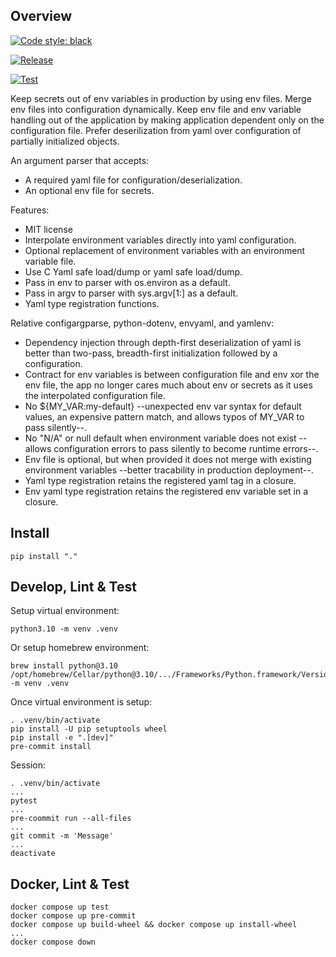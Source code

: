 ## Overview

[![Code style: black](https://img.shields.io/badge/code%20style-black-000000.svg)](https://github.com/psf/black)

[![Release](https://github.com/pennsignals/cfgenvy/workflows/release/badge.svg)](https://github.com/pennsignals/cfgenvy/actions?query=workflow%3Arelease)

[![Test](https://github.com/pennsignals/cfgenvy/workflows/test/badge.svg)](https://github.com/pennsignals/cfgenvy/actions?query=workflow%3Atest)

Keep secrets out of env variables in production by using env files. Merge env files into configuration dynamically. Keep env file and env variable handling out of the application by making application dependent only on the configuration file. Prefer deserilization from yaml over configuration of partially initialized objects.

An argument parser that accepts:

- A required yaml file for configuration/deserialization.
- An optional env file for secrets.

Features:

- MIT license
- Interpolate environment variables directly into yaml configuration.
- Optional replacement of environment variables with an environment variable file.
- Use C Yaml safe load/dump or yaml safe load/dump.
- Pass in env to parser with os.environ as a default.
- Pass in argv to parser with sys.argv[1:] as a default.
- Yaml type registration functions.

Relative configargparse, python-dotenv, envyaml, and yamlenv:

- Dependency injection through depth-first deserialization of yaml is better than two-pass, breadth-first initialization followed by a configuration.
- Contract for env variables is between configuration file and env xor the env file, the app no longer cares much about env or secrets as it uses the interpolated configuration file.
- No ${MY_VAR:my-default} --unexpected env var syntax for default values, an expensive pattern match, and allows typos of MY_VAR to pass silently--.
- No "N/A" or null default when environment variable does not exist --allows configuration errors to pass silently to become runtime errors--.
- Env file is optional, but when provided it does not merge with existing environment variables --better tracability in production deployment--.
- Yaml type registration retains the registered yaml tag in a closure.
- Env yaml type registration retains the registered env variable set in a closure.

## Install

    pip install "."

## Develop, Lint & Test

Setup virtual environment:

    python3.10 -m venv .venv

Or setup homebrew environment:

    brew install python@3.10
    /opt/homebrew/Cellar/python@3.10/.../Frameworks/Python.framework/Versions/Current/python@3.10 -m venv .venv

Once virtual environment is setup:

    . .venv/bin/activate
    pip install -U pip setuptools wheel
    pip install -e ".[dev]"
    pre-commit install

Session:

    . .venv/bin/activate
    ...
    pytest
    ...
    pre-coommit run --all-files
    ...
    git commit -m 'Message'
    ...
    deactivate

## Docker, Lint & Test

    docker compose up test
    docker compose up pre-commit
    docker compose up build-wheel && docker compose up install-wheel
    ...
    docker compose down
